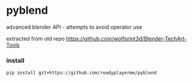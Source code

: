 # pyblend
advanced blender API - attempts to avoid operator use

extracted from old repo https://github.com/wolfprint3d/Blender-TechArt-Tools

### install
```
pip install git+https://github.com/readyplayerme/pyblend
```
